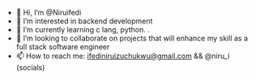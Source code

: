 - 👋 Hi, I’m @Niruifedi
- 👀 I’m interested in backend development 
- 🌱 I’m currently learning c lang, python. .
- 💞️ I’m looking to collaborate on projects that will enhance my skill as a full stack software engineer  
- 📫 How to reach me: ifediniruizuchukwu@gmail.com && @niru_i (socials)

<!---
Niruifedi/Niruifedi is a ✨ special ✨ repository because its `README.md` (this file) appears on your GitHub profile.
You can click the Preview link to take a look at your changes.
--->

